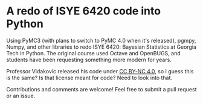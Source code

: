 # A redo of ISYE 6420 code into Python

Using PyMC3 (with plans to switch to PyMC 4.0 when it's released), pgmpy, Numpy, and other libraries to redo ISYE 6420: Bayesian Statistics at Georgia Tech in Python. The original course
used Octave and OpenBUGS, and students have been requesting something more modern for years.

Professor Vidakovic released his code under [CC BY-NC 4.0](https://creativecommons.org/licenses/by-nc/4.0/), so I guess this is the same? Is that license meant for code? Need to look into that.

Contributions and comments are welcome! Feel free to submit a pull request or an issue.
